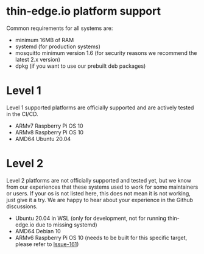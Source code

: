 # thin-edge.io platform support

Common requirements for all systems are:
* minimum 16MB of RAM
* systemd (for production systems)
* mosquitto minimum version 1.6 (for security reasons we recommend the latest 2.x version)
* dpkg (if you want to use our prebuilt deb packages)

# Level 1
Level 1 supported platforms are officially supported and are actively tested in the CI/CD.
* ARMv7 Raspberry Pi OS 10
* ARMv8 Raspberry Pi OS 10
* AMD64 Ubuntu 20.04

# Level 2
Level 2 platforms are not officially supported and tested yet, but we know from our experiences that these systems used to work for some maintainers or users. If your os is not listed here, this does not mean it is not working, just give it a try. We are happy to hear about your experience in the Github discussions.
* Ubuntu 20.04 in WSL (only for development, not for running thin-edge.io due to missing systemd)
* AMD64 Debian 10
* ARMv6 Raspberry Pi OS 10 (needs to be built for this specific target, please refer to [Issue-161](https://github.com/thin-edge/thin-edge.io/issues/161))

